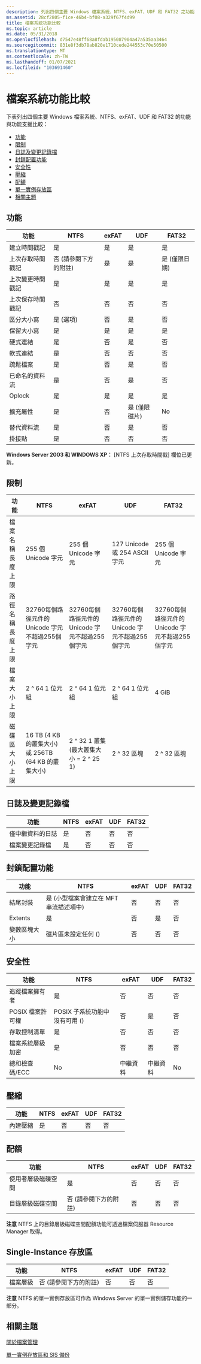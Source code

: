 ```yaml
---
description: 列出四個主要 Windows 檔案系統、NTFS、exFAT、UDF 和 FAT32 之功能和功能支援比較的表格。
ms.assetid: 28cf2805-f1ce-46b4-bf08-a329f67f4d99
title: 檔案系統功能比較
ms.topic: article
ms.date: 05/31/2018
ms.openlocfilehash: d7547e48ff68a8fdab195087904a47a535aa3464
ms.sourcegitcommit: 831e8f3db78ab820e1710cede244553c70e50500
ms.translationtype: MT
ms.contentlocale: zh-TW
ms.lasthandoff: 01/07/2021
ms.locfileid: "103691460"
---
```

# <a name="file-system-functionality-comparison"></a>檔案系統功能比較

下表列出四個主要 Windows 檔案系統、NTFS、exFAT、UDF 和 FAT32 的功能與功能支援比較：

-   [功能](#file-system-functionality-comparison)
-   [限制](#limits)
-   [日誌及變更記錄檔](#journaling-and-change-log)
-   [封鎖配置功能](#block-allocation-features)
-   [安全性](#security)
-   [壓縮](#compression)
-   [配額](#quotas)
-   [單一實例存放區](#single-instance-store)
-   [相關主題](#related-topics)

## <a name="functionality"></a>功能



| 功能                             | NTFS                           | exFAT          | UDF                           | FAT32                      |
|-------------------------------------|--------------------------------|----------------|-------------------------------|----------------------------|
| 建立時間戳記<br/>     | 是<br/>                 | 是<br/> | 是<br/>                | 是<br/>             |
| 上次存取時間戳記<br/>  | 否 (請參閱下方的附註)<br/> | 是<br/> | 是<br/>                | 是 (僅限日期) <br/> |
| 上次變更時間戳記<br/>  | 是<br/>                 | 是<br/> | 是<br/>                | 是<br/>             |
| 上次保存時間戳記<br/> | 否<br/>                  | 否<br/>  | 否<br/>                 | 否<br/>              |
| 區分大小寫<br/>           | 是 (選項) <br/>        | 否<br/>  | 是<br/>                | 否<br/>              |
| 保留大小寫<br/>          | 是<br/>                 | 是<br/> | 是<br/>                | 是<br/>             |
| 硬式連結<br/>               | 是<br/>                 | 否<br/>  | 是<br/>                | 否<br/>              |
| 軟式連結<br/>               | 是<br/>                 | 否<br/>  | 否<br/>                 | 否<br/>              |
| 疏鬆檔案<br/>             | 是<br/>                 | 否<br/>  | 是<br/>                | 否<br/>              |
| 已命名的資料流<br/>            | 是<br/>                 | 否<br/>  | 是<br/>                | 否<br/>              |
| Oplock<br/>                  | 是<br/>                 | 是<br/> | 是<br/>                | 是<br/>             |
| 擴充屬性<br/>      | 是<br/>                 | 否<br/>  | 是 (僅限磁片) <br/> | No<br/>              |
| 替代資料流<br/>   | 是<br/>                 | 否<br/>  | 是<br/>                | 否<br/>              |
| 掛接點<br/>             | 是<br/>                 | 否<br/>  | 否<br/>                 | 否<br/>              |



 

**Windows Server 2003 和 WINDOWS XP：** [NTFS 上次存取時間戳] 欄位已更新。

## <a name="limits"></a>限制



| 功能                             | NTFS                                                                                      | exFAT                                                                                     | UDF                                                                                       | FAT32                                                                                     |
|-------------------------------------|-------------------------------------------------------------------------------------------|-------------------------------------------------------------------------------------------|-------------------------------------------------------------------------------------------|-------------------------------------------------------------------------------------------|
| 檔案名稱長度上限<br/> | 255 個 Unicode 字元<br/>                                                         | 255 個 Unicode 字元<br/>                                                         | 127 Unicode 或 254 ASCII 字元<br/>                                            | 255 個 Unicode 字元<br/>                                                         |
| 路徑名稱長度上限<br/> | 32760每個路徑元件的 Unicode 字元不超過255個字元<br/> | 32760每個路徑元件的 Unicode 字元不超過255個字元<br/> | 32760每個路徑元件的 Unicode 字元不超過255個字元<br/> | 32760每個路徑元件的 Unicode 字元不超過255個字元<br/> |
| 檔案大小上限<br/>        | 2 ^ 64 1 位元組<br/>                                                                   | 2 ^ 64 1 位元組<br/>                                                                   | 2 ^ 64 1 位元組<br/>                                                                   | 4 GiB<br/>                                                                          |
| 磁碟區大小上限<br/>      | 16 TB (4 KB 的叢集大小) 或 256TB (64 KB 的叢集大小) <br/>                        | 2 ^ 32 1 叢集 (最大叢集大小 = 2 ^ 25 1) <br/>                               | 2 ^ 32 區塊<br/>                                                                    | 2 ^ 32 區塊<br/>                                                                    |



 

## <a name="journaling-and-change-log"></a>日誌及變更記錄檔



| 功能                             | NTFS           | exFAT         | UDF           | FAT32         |
|-------------------------------------|----------------|---------------|---------------|---------------|
| 僅中繼資料的日誌<br/> | 是<br/> | 否<br/> | 否<br/> | 否<br/> |
| 檔案變更記錄檔<br/>          | 是<br/> | 否<br/> | 否<br/> | 否<br/> |



 

## <a name="block-allocation-features"></a>封鎖配置功能



| 功能                        | NTFS                                                                        | exFAT         | UDF            | FAT32         |
|--------------------------------|-----------------------------------------------------------------------------|---------------|----------------|---------------|
| 結尾封裝<br/>        | 是 (小型檔案會建立在 MFT 串流描述項中) <br/> | 否<br/> | 否<br/>  | 否<br/> |
| Extents<br/>             | 是<br/>                                                              | 否<br/> | 是<br/> | 否<br/> |
| 變數區塊大小<br/> | 磁片區未設定任何 () <br/>                                           | 否<br/> | 否<br/>  | 否<br/> |



 

## <a name="security"></a>安全性



| 功能                                  | NTFS                                                 | exFAT               | UDF                 | FAT32         |
|------------------------------------------|------------------------------------------------------|---------------------|---------------------|---------------|
| 追蹤檔案擁有者<br/>              | 是<br/>                                       | 否<br/>       | 否<br/>       | 否<br/> |
| POSIX 檔案許可權<br/>        | POSIX 子系統功能中沒有可用 () <br/> | 否<br/>       | 是<br/>      | 否<br/> |
| 存取控制清單<br/>          | 是<br/>                                       | 否<br/>       | 否<br/>       | 否<br/> |
| 檔案系統層級加密<br/> | 是<br/>                                       | 否<br/>       | 否<br/>       | 否<br/> |
| 總和檢查碼/ECC<br/>                  | No<br/>                                        | 中繼資料<br/> | 中繼資料<br/> | No<br/> |



 

## <a name="compression"></a>壓縮



| 功能                         | NTFS           | exFAT         | UDF           | FAT32         |
|---------------------------------|----------------|---------------|---------------|---------------|
| 內建壓縮<br/> | 是<br/> | 否<br/> | 否<br/> | 否<br/> |



 

## <a name="quotas"></a>配額



| 功能                               | NTFS                           | exFAT         | UDF           | FAT32         |
|---------------------------------------|--------------------------------|---------------|---------------|---------------|
| 使用者層級磁碟空間<br/>      | 是<br/>                 | 否<br/> | 否<br/> | 否<br/> |
| 目錄層級磁碟空間<br/> | 否 (請參閱下方的附註)<br/> | 否<br/> | 否<br/> | 否<br/> |



 

**注意**  NTFS 上的目錄層級磁碟空間配額功能可透過檔案伺服器 Resource Manager 取得。

## <a name="single-instance-store"></a>Single-Instance 存放區



| 功能               | NTFS                           | exFAT         | UDF           | FAT32         |
|-----------------------|--------------------------------|---------------|---------------|---------------|
| 檔案層級<br/> | 否 (請參閱下方的附註)<br/> | 否<br/> | 否<br/> | 否<br/> |



 

**注意**  NTFS 的單一實例存放區可作為 Windows Server 的單一實例儲存功能的一部分。

## <a name="related-topics"></a>相關主題

<dl> <dt>

[關於檔案管理](about-file-management.md)
</dt> <dt>

[單一實例存放區和 SIS 備份](/windows/desktop/Backup/single-instance-store-and-sis-backup)
</dt> </dl>

 


